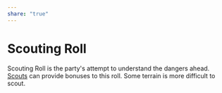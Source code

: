 ```yaml
---
share: "true"
---
```


# Scouting Roll

Scouting Roll is the party's attempt to understand the dangers ahead. [Scouts](./Scouts.html) can provide bonuses to this roll. Some terrain is more difficult to scout.